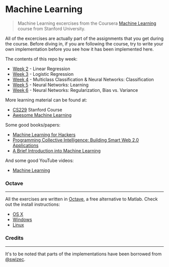 # Machine Learning

> Machine Learning excercises from the Coursera [Machine Learning](https://www.coursera.org/learn/machine-learning) course from Stanford University.

All of the excercises are actually part of the assignments that you get during the course. Before diving in, if you are following the course, try to write your own implementation before you see how it has been implemented here.

The contents of this repo by week:
* [Week 2](src/ex1/ex1.pdf) - Linear Regression
* [Week 3](src/ex1/ex2.pdf) - Logistic Regression
* [Week 4](src/ex1/ex3.pdf) - Multiclass Classification & Neural Networks: Classification
* [Week 5](src/ex1/ex4.pdf) - Neural Networks: Learning
* [Week 6](src/ex1/ex5.pdf) - Neural Networks: Regularization, Bias vs. Variance

More learning material can be found at:
* [CS229](http://cs229.stanford.edu/materials.html) Stanford Course
* [Awesome Machine Learning](https://github.com/josephmisiti/awesome-machine-learning)

Some good books/papers:
* [Machine Learning for Hackers](http://www.amazon.com/dp/1449303714?tag=inspiredalgor-20)
* [Programming Collective Intelligence: Building Smart Web 2.0 Applications](http://www.amazon.com/dp/0596529325?tag=inspiredalgor-20)
* [A Brief Introduction into Machine Learning](https://events.ccc.de/congress/2004/fahrplan/files/105-machine-learning-paper.pdf)

And some good YouTube videos:
* [Machine Learning](https://www.youtube.com/course?list=ECA89DCFA6ADACE599)


### Octave
-----------
All the exercises are written in [Octave](https://www.gnu.org/software/octave/doc/v4.0.1), a free alternative to Matlab.
Check out the install instructions:
* [OS X](http://wiki.octave.org/Octave_for_MacOS_X)
* [Windows](http://wiki.octave.org/Octave_for_Microsoft_Windows)
* [Linux](http://wiki.octave.org/Octave_for_GNU/Linux)


### Credits
-----------
It's to be noted that parts of the implementations have been borrowed from [@swizec](https://github.com/Swizec).
